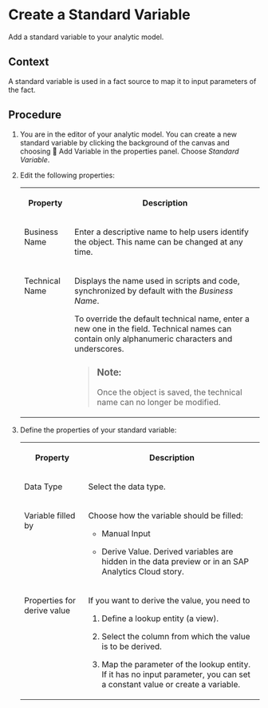 <!-- loio8a2978ed34de4d0d975ebdd1bbf96ac4 -->

<link rel="stylesheet" type="text/css" href="../css/sap-icons.css"/>

# Create a Standard Variable

Add a standard variable to your analytic model.



## Context

A standard variable is used in a fact source to map it to input parameters of the fact.



## Procedure

1.  You are in the editor of your analytic model. You can create a new standard variable by clicking the background of the canvas and choosing <span class="FPA-icons-V3"></span> Add Variable in the properties panel. Choose *Standard Variable*.

2.  Edit the following properties:


    <table>
    <tr>
    <th valign="top">

    Property
    
    </th>
    <th valign="top">

    Description
    
    </th>
    </tr>
    <tr>
    <td valign="top">
    
    Business Name
    
    </td>
    <td valign="top">
    
    Enter a descriptive name to help users identify the object. This name can be changed at any time.
    
    </td>
    </tr>
    <tr>
    <td valign="top">
    
    Technical Name
    
    </td>
    <td valign="top">
    
    Displays the name used in scripts and code, synchronized by default with the *Business Name*.

    To override the default technical name, enter a new one in the field. Technical names can contain only alphanumeric characters and underscores.

    > ### Note:  
    > Once the object is saved, the technical name can no longer be modified.


    
    </td>
    </tr>
    </table>
    
3.  Define the properties of your standard variable:


    <table>
    <tr>
    <th valign="top">

    Property
    
    </th>
    <th valign="top">

    Description
    
    </th>
    </tr>
    <tr>
    <td valign="top">
    
    Data Type
    
    </td>
    <td valign="top">
    
    Select the data type.
    
    </td>
    </tr>
    <tr>
    <td valign="top">
    
    Variable filled by
    
    </td>
    <td valign="top">
    
    Choose how the variable should be filled:

    -   Manual Input

    -   Derive Value. Derived variables are hidden in the data preview or in an SAP Analytics Cloud story.



    
    </td>
    </tr>
    <tr>
    <td valign="top">
    
    Properties for derive value
    
    </td>
    <td valign="top">
    
    If you want to derive the value, you need to

    1.  Define a lookup entity \(a view\).

    2.  Select the column from which the value is to be derived.

    3.  Map the parameter of the lookup entity. If it has no input parameter, you can set a constant value or create a variable.



    
    </td>
    </tr>
    </table>
    

